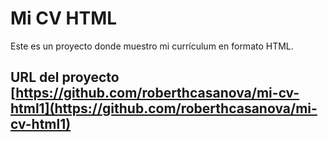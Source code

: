 # Mi CV HTML

Este es un proyecto donde muestro mi currículum en formato HTML.

## URL del proyecto [https://github.com/roberthcasanova/mi-cv-html1](https://github.com/roberthcasanova/mi-cv-html1)




